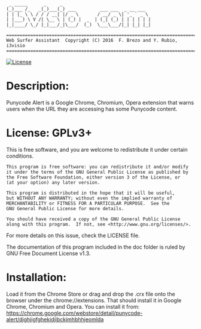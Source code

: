      _ _____      _     _
    (_)___ /_   _(_)___(_) ___         ___ ___  _ __ ___
    | | |_ \ \ / / / __| |/ _ \       / __/ _ \| '_ ` _ \
    | |___) \ V /| \__ \ | (_) |  _  | (_| (_) | | | | | |
    |_|____/ \_/ |_|___/_|\___/  (_)  \___\___/|_| |_| |_|

    ========================================================================
    Web Surfer Assistant  Copyright (C) 2016  F. Brezo and Y. Rubio, i3visio
    ========================================================================

[![License](https://img.shields.io/badge/license-GNU%20General%20Public%20License%20Version%203%20or%20Later-blue.svg)]()

Description:
============
Punycode Alert is a Google Chrome, Chromium, Opera extension that warns users when the URL
they are accessing has some Punycode content.

License: GPLv3+
===============

This is free software, and you are welcome to redistribute it under certain conditions.

	This program is free software: you can redistribute it and/or modify
	it under the terms of the GNU General Public License as published by
	the Free Software Foundation, either version 3 of the License, or
	(at your option) any later version.

	This program is distributed in the hope that it will be useful,
	but WITHOUT ANY WARRANTY; without even the implied warranty of
	MERCHANTABILITY or FITNESS FOR A PARTICULAR PURPOSE.  See the
	GNU General Public License for more details.

	You should have received a copy of the GNU General Public License
	along with this program.  If not, see <http://www.gnu.org/licenses/>.


For more details on this issue, check the LICENSE file.

The documentation of this program included in the doc folder is ruled by
GNU Free Document License v1.3.

Installation:
=============
Load it from the Chrome Store or drag and drop the .crx file onto the browser
under the chrome://extensions. That should install it in Google Chrome, Chromium and
Opera. You can install it from: 
<https://chrome.google.com/webstore/detail/punycode-alert/djghjigfghekidjibckjmhbhhjeomlda>
